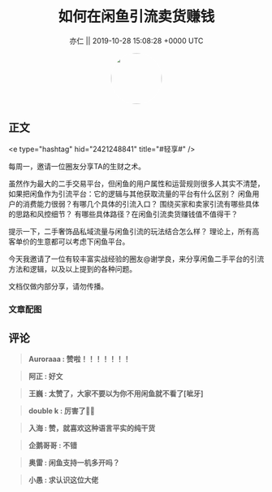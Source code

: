<h1 align="center">如何在闲鱼引流卖货赚钱</h1>




<p align="center">
    <a>亦仁 || 2019-10-28 15:08:28 &#43;0000 UTC</a>
</p>

<div align="center">
    <img src="https://images.zsxq.com/Fn3NQqCN8nuGF86yZPXSbEsl0mb3?e=1590940799&amp;token=kIxbL07-8jAj8w1n4s9zv64FuZZNEATmlU_Vm6zD:pfbNc8W3hS0oYG_hyXXh_rHMHuc=" width="100" height="100" style="border:1px solid;border-radius:50%; color:#ffffff"/>
</div>




## 正文

<div>
&lt;e type=&#34;hashtag&#34; hid=&#34;2421248841&#34; title=&#34;#轻享#&#34; /&gt; 

每周一，邀请一位圈友分享TA的生财之术。

虽然作为最大的二手交易平台，但闲鱼的用户属性和运营规则很多人其实不清楚，如果把闲鱼作为引流平台：它的逻辑与其他获取流量的平台有什么区别？ 闲鱼用户的消费能力很弱？有哪几个具体的引流入口？ 围绕买家和卖家引流有哪些具体的思路和风控细节？ 有哪些具体路径？在闲鱼引流卖货赚钱值不值得干？

提示一下，二手奢饰品私域流量与闲鱼引流的玩法结合怎么样？ 理论上，所有高客单价的生意都可以考虑下闲鱼平台。

今天我邀请了一位有较丰富实战经验的圈友@谢学良，来分享闲鱼二手平台的引流方法和逻辑，以及以上提到的各种问题。

文档仅做内部分享，请勿传播。
</div>

### 文章配图

<div class="image" align="center">

</div>


## 评论

<div align="left">
<div>

<blockquote >
<span> <strong>Auroraaa : 赞啦！！！！！！！ </strong></span>
</blockquote>

<blockquote >
<span> <strong>阿正 : 好文 </strong></span>
</blockquote>

<blockquote >
<span> <strong>王巍 : 太赞了，大家不要以为你不用闲鱼就不看了[呲牙] </strong></span>
</blockquote>

<blockquote >
<span> <strong>double k : 厉害了👍🏻 </strong></span>
</blockquote>

<blockquote >
<span> <strong>入海 : 赞，就喜欢这种语言平实的纯干货 </strong></span>
</blockquote>

<blockquote >
<span> <strong>企鹅哥哥 : 不错 </strong></span>
</blockquote>

<blockquote >
<span> <strong>奥雷 : 闲鱼支持一机多开吗？ </strong></span>
</blockquote>

<blockquote >
<span> <strong>小愚 : 求认识这位大佬 </strong></span>
</blockquote>

</div>
</div>